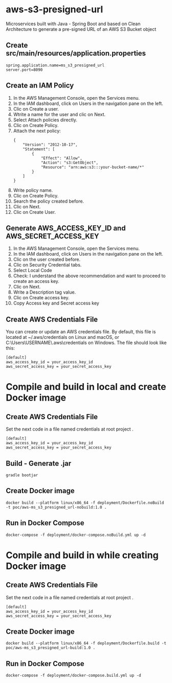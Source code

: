 # aws-s3-presigned-url
Microservices built with Java - Spring Boot and based on Clean Architecture to generate a pre-signed URL of an AWS S3 Bucket object

## Create src/main/resources/application.properties
```
spring.application.name=ms_s3_presigned_url
server.port=8090
```

## Create an IAM Policy
1. In the AWS Management Console, open the Services menu.
2. In the IAM dashboard, click on Users in the navigation pane on the left.
3. Clic on Create a user.
4. Wtrite a name for the user and clic on Next.
5. Select Attach policies directly.
6. Clic on Create Policy.
7. Attach the next policy:
    ```
    {
        "Version": "2012-10-17",
        "Statement": [
            {
                "Effect": "Allow",
                "Action": "s3:GetObject",
                "Resource": "arn:aws:s3:::your-bucket-name/*"
            }
        ]
    }
    ```
8. Write policy name.
9. Clic on Create Policy.
10. Search the policy created before.
11. Clic on Next.
12. Clic on Create User.

## Generate AWS_ACCESS_KEY_ID and AWS_SECRET_ACCESS_KEY
1. In the AWS Management Console, open the Services menu.
2. In the IAM dashboard, click on Users in the navigation pane on the left.
3. Clic on the user created before.
4. Clic on Security Credential tabs.
5. Select Local Code
6. Check: I understand the above recommendation and want to proceed to create an access key.
7. Clic on Next.
8. Write a Description tag value.
9. Clic on Create access key.
10. Copy Access key and Secret access key

## Create AWS Credentials File
You can create or update an AWS credentials file. By default, this file is located at ~/.aws/credentials on Linux and macOS, or C:\Users\USERNAME\\.aws\credentials on Windows. The file should look like this:
```
[default]
aws_access_key_id = your_access_key_id
aws_secret_access_key = your_secret_access_key
```

# Compile and build in local and create Docker image

## Create AWS Credentials File
Set the next code in a file named credentials at root project .
```
[default]
aws_access_key_id = your_access_key_id
aws_secret_access_key = your_secret_access_key
```

## Build - Generate .jar
```
gradle bootjar
```

## Create Docker image
```
docker build --platform linux/x86_64 -f deployment/Dockerfile.noBuild -t poc/aws-ms_s3_presigned_url-nobuild:1.0 .
```

## Run in Docker Compose
```
docker-compose -f deployment/docker-compose.noBuild.yml up -d
```

# Compile and build in while creating Docker image

## Create AWS Credentials File
Set the next code in a file named credentials at root project .
```
[default]
aws_access_key_id = your_access_key_id
aws_secret_access_key = your_secret_access_key
```

## Create Docker image
```
docker build --platform linux/x86_64 -f deployment/Dockerfile.build -t poc/aws-ms_s3_presigned_url-build:1.0 .
```

## Run in Docker Compose
```
docker-compose -f deployment/docker-compose.build.yml up -d
```
